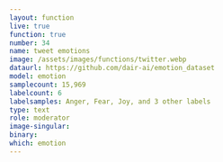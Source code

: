 ```yaml
---
layout: function
live: true
function: true
number: 34
name: tweet emotions
image: /assets/images/functions/twitter.webp
dataurl: https://github.com/dair-ai/emotion_dataset
model: emotion
samplecount: 15,969
labelcount: 6
labelsamples: Anger, Fear, Joy, and 3 other labels
type: text
role: moderator
image-singular: 
binary: 
which: emotion
---
```

